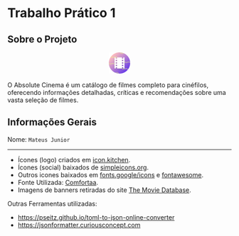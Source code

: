 # Trabalho Prático 1

## Sobre o Projeto

<div style="text-align: center;">
    <img src="../assets/img/icon.png" alt="Description" width="48">
</div>

O Absolute Cinema é um catálogo de filmes completo para cinéfilos, oferecendo informações detalhadas, críticas e recomendações sobre uma vasta seleção de filmes.

## Informações Gerais

Nome: `Mateus Junior`

---

- Ícones (logo) criados em [icon.kitchen](https://icon.kitchen).
- Ícones (social) baixados de [simpleicons.org](https://simpleicons.org).
- Outros icones baixados em [fonts.google/icons](https://fonts.google.com/icons) e [fontawesome](https://fontawesome.com).
- Fonte Utilizada: [Comfortaa](https://fonts.google.com/specimen/Comfortaa).
- Imagens de banners retiradas do site [The Movie Database](https://www.themoviedb.org).

Outras Ferramentas utilizadas:

- <https://pseitz.github.io/toml-to-json-online-converter>
- <https://jsonformatter.curiousconcept.com>
